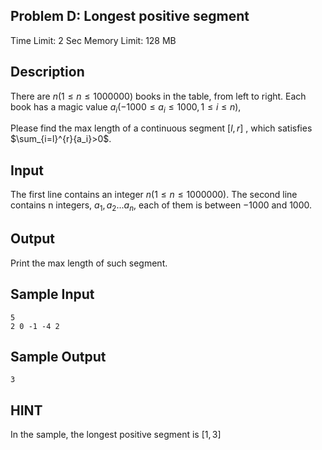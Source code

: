 ## Problem D: Longest positive segment

Time Limit: 2 Sec Memory Limit: 128 MB

## Description

 There are $n(1≤n≤1000000)$ books in the table, from left to right. Each book has a magic value $a_i(−1000≤a_i≤1000,1≤i≤n)$,

 Please find the max length of a continuous  segment $[l,r]$ , which satisfies $\sum_{i=l}^{r}{a_i}>0$.

## Input

The first line contains an integer $n(1≤n≤1000000)$. The second line contains n integers, $a_1,a_2...a_n$, each of them is between $-1000$ and $1000$.

## Output

Print the max length of such segment.

## Sample Input

```
5
2 0 -1 -4 2
```

## Sample Output

```
3
```

## HINT


In the sample, the longest positive segment is $[1,3]$